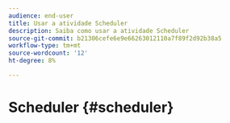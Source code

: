 ```yaml
---
audience: end-user
title: Usar a atividade Scheduler
description: Saiba como usar a atividade Scheduler
source-git-commit: b21306cefe6e9e66263012110a7f89f2d92b38a5
workflow-type: tm+mt
source-wordcount: '12'
ht-degree: 8%

---
```



# Scheduler {#scheduler}
